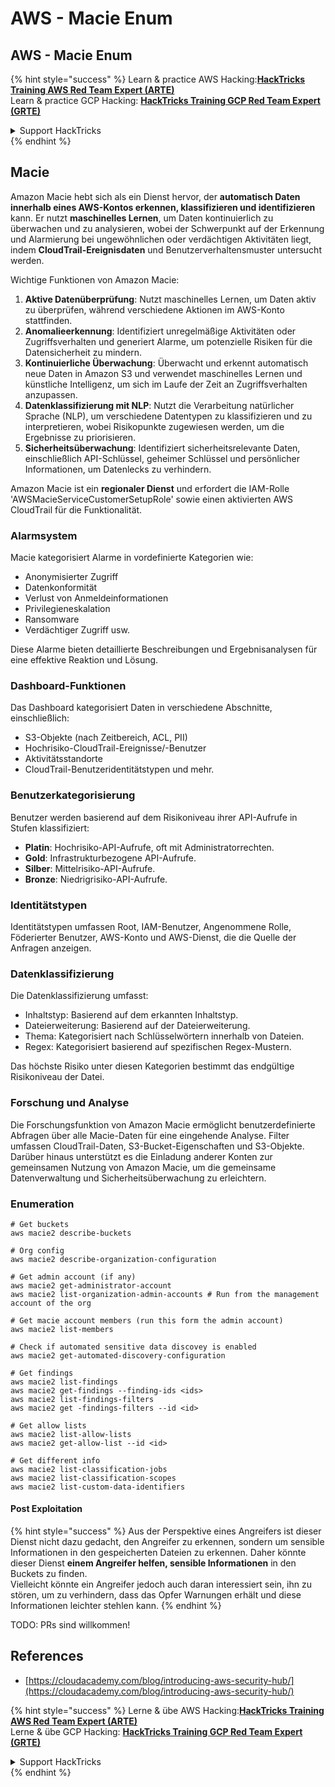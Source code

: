 # AWS - Macie Enum

## AWS - Macie Enum

{% hint style="success" %}
Learn & practice AWS Hacking:<img src="../../../../.gitbook/assets/image (1) (1) (1).png" alt="" data-size="line">[**HackTricks Training AWS Red Team Expert (ARTE)**](https://training.hacktricks.xyz/courses/arte)<img src="../../../../.gitbook/assets/image (1) (1) (1).png" alt="" data-size="line">\
Learn & practice GCP Hacking: <img src="../../../../.gitbook/assets/image (2).png" alt="" data-size="line">[**HackTricks Training GCP Red Team Expert (GRTE)**<img src="../../../../.gitbook/assets/image (2).png" alt="" data-size="line">](https://training.hacktricks.xyz/courses/grte)

<details>

<summary>Support HackTricks</summary>

* Check the [**subscription plans**](https://github.com/sponsors/carlospolop)!
* **Join the** 💬 [**Discord group**](https://discord.gg/hRep4RUj7f) or the [**telegram group**](https://t.me/peass) or **follow** us on **Twitter** 🐦 [**@hacktricks\_live**](https://twitter.com/hacktricks_live)**.**
* **Share hacking tricks by submitting PRs to the** [**HackTricks**](https://github.com/carlospolop/hacktricks) and [**HackTricks Cloud**](https://github.com/carlospolop/hacktricks-cloud) github repos.

</details>
{% endhint %}

## Macie

Amazon Macie hebt sich als ein Dienst hervor, der **automatisch Daten innerhalb eines AWS-Kontos erkennen, klassifizieren und identifizieren** kann. Er nutzt **maschinelles Lernen**, um Daten kontinuierlich zu überwachen und zu analysieren, wobei der Schwerpunkt auf der Erkennung und Alarmierung bei ungewöhnlichen oder verdächtigen Aktivitäten liegt, indem **CloudTrail-Ereignisdaten** und Benutzerverhaltensmuster untersucht werden.

Wichtige Funktionen von Amazon Macie:

1. **Aktive Datenüberprüfung**: Nutzt maschinelles Lernen, um Daten aktiv zu überprüfen, während verschiedene Aktionen im AWS-Konto stattfinden.
2. **Anomalieerkennung**: Identifiziert unregelmäßige Aktivitäten oder Zugriffsverhalten und generiert Alarme, um potenzielle Risiken für die Datensicherheit zu mindern.
3. **Kontinuierliche Überwachung**: Überwacht und erkennt automatisch neue Daten in Amazon S3 und verwendet maschinelles Lernen und künstliche Intelligenz, um sich im Laufe der Zeit an Zugriffsverhalten anzupassen.
4. **Datenklassifizierung mit NLP**: Nutzt die Verarbeitung natürlicher Sprache (NLP), um verschiedene Datentypen zu klassifizieren und zu interpretieren, wobei Risikopunkte zugewiesen werden, um die Ergebnisse zu priorisieren.
5. **Sicherheitsüberwachung**: Identifiziert sicherheitsrelevante Daten, einschließlich API-Schlüssel, geheimer Schlüssel und persönlicher Informationen, um Datenlecks zu verhindern.

Amazon Macie ist ein **regionaler Dienst** und erfordert die IAM-Rolle 'AWSMacieServiceCustomerSetupRole' sowie einen aktivierten AWS CloudTrail für die Funktionalität.

### Alarmsystem

Macie kategorisiert Alarme in vordefinierte Kategorien wie:

* Anonymisierter Zugriff
* Datenkonformität
* Verlust von Anmeldeinformationen
* Privilegieneskalation
* Ransomware
* Verdächtiger Zugriff usw.

Diese Alarme bieten detaillierte Beschreibungen und Ergebnisanalysen für eine effektive Reaktion und Lösung.

### Dashboard-Funktionen

Das Dashboard kategorisiert Daten in verschiedene Abschnitte, einschließlich:

* S3-Objekte (nach Zeitbereich, ACL, PII)
* Hochrisiko-CloudTrail-Ereignisse/-Benutzer
* Aktivitätsstandorte
* CloudTrail-Benutzeridentitätstypen und mehr.

### Benutzerkategorisierung

Benutzer werden basierend auf dem Risikoniveau ihrer API-Aufrufe in Stufen klassifiziert:

* **Platin**: Hochrisiko-API-Aufrufe, oft mit Administratorrechten.
* **Gold**: Infrastrukturbezogene API-Aufrufe.
* **Silber**: Mittelrisiko-API-Aufrufe.
* **Bronze**: Niedrigrisiko-API-Aufrufe.

### Identitätstypen

Identitätstypen umfassen Root, IAM-Benutzer, Angenommene Rolle, Föderierter Benutzer, AWS-Konto und AWS-Dienst, die die Quelle der Anfragen anzeigen.

### Datenklassifizierung

Die Datenklassifizierung umfasst:

* Inhaltstyp: Basierend auf dem erkannten Inhaltstyp.
* Dateierweiterung: Basierend auf der Dateierweiterung.
* Thema: Kategorisiert nach Schlüsselwörtern innerhalb von Dateien.
* Regex: Kategorisiert basierend auf spezifischen Regex-Mustern.

Das höchste Risiko unter diesen Kategorien bestimmt das endgültige Risikoniveau der Datei.

### Forschung und Analyse

Die Forschungsfunktion von Amazon Macie ermöglicht benutzerdefinierte Abfragen über alle Macie-Daten für eine eingehende Analyse. Filter umfassen CloudTrail-Daten, S3-Bucket-Eigenschaften und S3-Objekte. Darüber hinaus unterstützt es die Einladung anderer Konten zur gemeinsamen Nutzung von Amazon Macie, um die gemeinsame Datenverwaltung und Sicherheitsüberwachung zu erleichtern.

### Enumeration
```
# Get buckets
aws macie2 describe-buckets

# Org config
aws macie2 describe-organization-configuration

# Get admin account (if any)
aws macie2 get-administrator-account
aws macie2 list-organization-admin-accounts # Run from the management account of the org

# Get macie account members (run this form the admin account)
aws macie2 list-members

# Check if automated sensitive data discovey is enabled
aws macie2 get-automated-discovery-configuration

# Get findings
aws macie2 list-findings
aws macie2 get-findings --finding-ids <ids>
aws macie2 list-findings-filters
aws macie2 get -findings-filters --id <id>

# Get allow lists
aws macie2 list-allow-lists
aws macie2 get-allow-list --id <id>

# Get different info
aws macie2 list-classification-jobs
aws macie2 list-classification-scopes
aws macie2 list-custom-data-identifiers
```
#### Post Exploitation

{% hint style="success" %}
Aus der Perspektive eines Angreifers ist dieser Dienst nicht dazu gedacht, den Angreifer zu erkennen, sondern um sensible Informationen in den gespeicherten Dateien zu erkennen. Daher könnte dieser Dienst **einem Angreifer helfen, sensible Informationen** in den Buckets zu finden.\
Vielleicht könnte ein Angreifer jedoch auch daran interessiert sein, ihn zu stören, um zu verhindern, dass das Opfer Warnungen erhält und diese Informationen leichter stehlen kann.
{% endhint %}

TODO: PRs sind willkommen!

## References

* [https://cloudacademy.com/blog/introducing-aws-security-hub/](https://cloudacademy.com/blog/introducing-aws-security-hub/)

{% hint style="success" %}
Lerne & übe AWS Hacking:<img src="../../../../.gitbook/assets/image (1) (1) (1).png" alt="" data-size="line">[**HackTricks Training AWS Red Team Expert (ARTE)**](https://training.hacktricks.xyz/courses/arte)<img src="../../../../.gitbook/assets/image (1) (1) (1).png" alt="" data-size="line">\
Lerne & übe GCP Hacking: <img src="../../../../.gitbook/assets/image (2).png" alt="" data-size="line">[**HackTricks Training GCP Red Team Expert (GRTE)**<img src="../../../../.gitbook/assets/image (2).png" alt="" data-size="line">](https://training.hacktricks.xyz/courses/grte)

<details>

<summary>Support HackTricks</summary>

* Überprüfe die [**Abonnementpläne**](https://github.com/sponsors/carlospolop)!
* **Tritt der** 💬 [**Discord-Gruppe**](https://discord.gg/hRep4RUj7f) oder der [**Telegram-Gruppe**](https://t.me/peass) bei oder **folge** uns auf **Twitter** 🐦 [**@hacktricks\_live**](https://twitter.com/hacktricks_live)**.**
* **Teile Hacking-Tricks, indem du PRs zu den** [**HackTricks**](https://github.com/carlospolop/hacktricks) und [**HackTricks Cloud**](https://github.com/carlospolop/hacktricks-cloud) GitHub-Repos einreichst.

</details>
{% endhint %}
